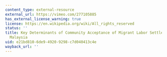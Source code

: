 ```yaml
---
content_type: external-resource
external_url: https://vimeo.com/277105885
has_external_license_warning: true
license: https://en.wikipedia.org/wiki/All_rights_reserved
status: ''
title: Key Determinants of Community Acceptance of Migrant Labor Settlements in Johor,
  Malaysia
uid: e21bd810-6de9-4920-9298-c7d040413c4e
wayback_url: ''
---
```

